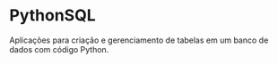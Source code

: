# PythonSQL

Aplicações para criação e gerenciamento de tabelas em um banco de dados com código Python.
